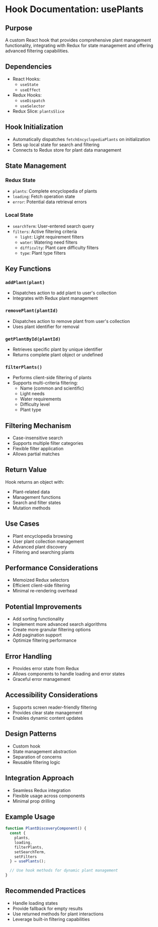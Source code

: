 # Hook Documentation: usePlants

## Purpose
A custom React hook that provides comprehensive plant management functionality, integrating with Redux for state management and offering advanced filtering capabilities.

## Dependencies
- React Hooks: 
  - `useState`
  - `useEffect`
- Redux Hooks:
  - `useDispatch`
  - `useSelector`
- Redux Slice: `plantsSlice`

## Hook Initialization
- Automatically dispatches `fetchEncyclopediaPlants` on initialization
- Sets up local state for search and filtering
- Connects to Redux store for plant data management

## State Management
### Redux State
- `plants`: Complete encyclopedia of plants
- `loading`: Fetch operation state
- `error`: Potential data retrieval errors

### Local State
- `searchTerm`: User-entered search query
- `filters`: Active filtering criteria
  - `light`: Light requirement filters
  - `water`: Watering need filters
  - `difficulty`: Plant care difficulty filters
  - `type`: Plant type filters

## Key Functions

### `addPlant(plant)`
- Dispatches action to add plant to user's collection
- Integrates with Redux plant management

### `removePlant(plantId)`
- Dispatches action to remove plant from user's collection
- Uses plant identifier for removal

### `getPlantById(plantId)`
- Retrieves specific plant by unique identifier
- Returns complete plant object or undefined

### `filterPlants()`
- Performs client-side filtering of plants
- Supports multi-criteria filtering:
  - Name (common and scientific)
  - Light needs
  - Water requirements
  - Difficulty level
  - Plant type

## Filtering Mechanism
- Case-insensitive search
- Supports multiple filter categories
- Flexible filter application
- Allows partial matches

## Return Value
Hook returns an object with:
- Plant-related data
- Management functions
- Search and filter states
- Mutation methods

## Use Cases
- Plant encyclopedia browsing
- User plant collection management
- Advanced plant discovery
- Filtering and searching plants

## Performance Considerations
- Memoized Redux selectors
- Efficient client-side filtering
- Minimal re-rendering overhead

## Potential Improvements
- Add sorting functionality
- Implement more advanced search algorithms
- Create more granular filtering options
- Add pagination support
- Optimize filtering performance

## Error Handling
- Provides error state from Redux
- Allows components to handle loading and error states
- Graceful error management

## Accessibility Considerations
- Supports screen reader-friendly filtering
- Provides clear state management
- Enables dynamic content updates

## Design Patterns
- Custom hook
- State management abstraction
- Separation of concerns
- Reusable filtering logic

## Integration Approach
- Seamless Redux integration
- Flexible usage across components
- Minimal prop drilling

## Example Usage
```javascript
function PlantDiscoveryComponent() {
  const { 
    plants, 
    loading, 
    filterPlants, 
    setSearchTerm, 
    setFilters 
  } = usePlants();

  // Use hook methods for dynamic plant management
}
```

## Recommended Practices
- Handle loading states
- Provide fallback for empty results
- Use returned methods for plant interactions
- Leverage built-in filtering capabilities